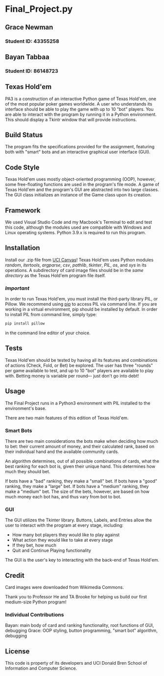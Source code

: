 # Final_Project.py
## Grace Newman
### Student ID: 43355258
## Bayan Tabbaa
### Student ID: 86148723
## Texas Hold'em

PA3 is a construction of an interactive Python game of Texas Hold'em, one of the most popular poker games worldwide. A user who understands its interface should be able to play the game with up to 10 "bot" players. You are able to interact with the program by running it in a Python environment. This should display a Tkintr window that will provide instructions.
 

## Build Status

The program fits the specifications provided for the assignment, featuring both with "smart" bots and an interactive graphical user interface (GUI).

## Code Style

Texas Hold'em uses mostly object-oriented programming (OOP), however, some free-floating functions are used in the program's file mode. A game of Texas Hold'em and the program's GUI are abstracted into two large classes. The GUI class initializes an instance of the Game class upon its creation.

## Framework

We used Visual Studio Code and my Macbook's Terminal to edit and test this code, although the modules used are compatible with Windows and Linux operating systems. Python 3.9.x is required to run this program.

## Installation

Install our .zip file from [UCI Canvas](https://canvas.eee.uci.edu/)! Texas Hold'em uses Python modules *random*, *itertools*, *argparse*, *csv*, *pathlib*, *tkinter*, *PIL*, *os*, and *sys* in its operations. A subdirectory of card image files should be in the *same directory* as the Texas Hold'em program file itself.

### *Important*
In order to run Texas Hold'em, you must install the third-party library PIL, or Pillow. We recommend using [pip](https://pip.pypa.io/en/stable/installation/) to access PIL via command line. If you are working in a virtual environment, pip should be installed by default. In order to install PIL from command line, simply type:
```bash
pip install pillow
```
in the command line editor of your choice.

## Tests
Texas Hold'em should be tested by having all its features and combinations of actions (Check, Fold, or Bet) be explored. The user has three "rounds" per game available to test, and up to 10 "bot" players are available to play with. Betting money is variable per round–- just don't go into debt!

## Usage

The Final Project runs in a Python3 environment with PIL installed to the environment's base.

There are two main features of this edition of Texas Hold'em.

### Smart Bots

There are two main considerations the bots make when deciding how much to bet: their current amount of money, and their calculated rank, based on their individual hand and the available community cards.

An algorithm determines, out of all possible combinations of cards, what the best ranking for each bot is, given their unique hand. This determines how much they should bet.

If bots have a "bad" ranking, they make a "small" bet. If bots have a "good" ranking, they make a "large" bet. If bots have a "medium" ranking, they make a "medium" bet. The size of the bets, however, are based on how much money each bot has, and thus vary from bot to bot.

### GUI

The GUI utilizes the Tkinter library. Buttons, Labels, and Entries allow the user to interact with the program at every stage, including:
* How many bot players they would like to play against
* What action they would like to take at every stage
* If they bet, how much
* Quit and Continue Playing functionality

The GUI is the user's key to interacting with the back-end of Texas Hold'em.

## Credit
Card images were downloaded from Wikimedia Commons.

Thank you to Professor He and TA Brooke for helping us build our first medium-size Python program!

### Individual Contributions
Bayan: main body of card and ranking functionality, root functions of GUI, debugging
Grace: OOP styling, button programming, "smart bot" algorithm, debugging

## License
This code is property of its developers and UCI Donald Bren School of Information and Computer Science.
